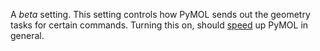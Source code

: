 A *beta* setting. This setting controls how PyMOL sends out the geometry
tasks for certain commands. Turning this on, should
[speed](/index.php/Category:Performance "Category:Performance") up PyMOL
in general.
